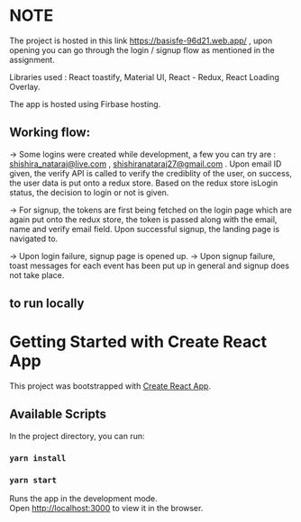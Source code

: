 # NOTE

The project is hosted in this link https://basisfe-96d21.web.app/ , upon opening you can go through the login / signup flow as mentioned in the assignment. 

Libraries used : React toastify, Material UI, React - Redux, React Loading Overlay. 

The app is hosted using Firbase hosting. 

## Working flow: 

-> Some logins were created while development, a few you can try are : shishira_nataraj@live.com , shishiranataraj27@gmail.com .
Upon email ID given, the verify API is called to verify the crediblity of the user, on success, the user data is put onto a redux store. 
Based on the redux store isLogin status, the decision to login or not is given. 

-> For signup, the tokens are first being fetched on the login page which are again put onto the redux store, the token is passed along with the email, name and verify email field. Upon successful signup, the landing page is navigated to. 

-> Upon login failure, signup page is opened up. 
-> Upon signup failure, toast messages for each event has been put up in general and signup does not take place. 


## to run locally
# Getting Started with Create React App

This project was bootstrapped with [Create React App](https://github.com/facebook/create-react-app).

## Available Scripts

In the project directory, you can run:
### `yarn install`
### `yarn start`

Runs the app in the development mode.\
Open [http://localhost:3000](http://localhost:3000) to view it in the browser.

